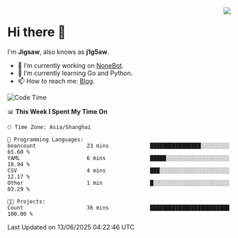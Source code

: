 <a href="#">
  <img align="right" src="https://github-readme-stats.vercel.app/api?username=j1g5awi&count_private=true&show_icons=true&title_color=80070B&text_color=B3B3B3&bg_color=212121&icon_color=80070B" />
</a>

# Hi there 👋

I'm **Jigsaw**, also knows as **j1g5aw**.

- 🔭 I’m currently working on [NoneBot](https://github.com/nonebot).
- 🌱 I’m currently learning Go and Python.
- 📫 How to reach me: [Blog](https://blog.maddestroyer.xyz/).

<!--START_SECTION:waka-->
![Code Time](http://img.shields.io/badge/Code%20Time-1%2C883%20hrs%2013%20mins-blue)

📊 **This Week I Spent My Time On** 

```text
🕑︎ Time Zone: Asia/Shanghai

💬 Programming Languages: 
beancount                23 mins             ████████████████░░░░░░░░░   65.60 % 
YAML                     6 mins              █████░░░░░░░░░░░░░░░░░░░░   18.94 % 
CSV                      4 mins              ███░░░░░░░░░░░░░░░░░░░░░░   12.17 % 
Other                    1 min               █░░░░░░░░░░░░░░░░░░░░░░░░   03.29 % 

🐱‍💻 Projects: 
Count                    36 mins             █████████████████████████   100.00 % 
```


 Last Updated on 13/06/2025 04:22:46 UTC
<!--END_SECTION:waka-->
